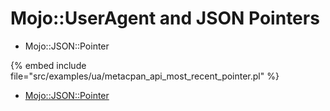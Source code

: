 # Mojo::UserAgent and JSON Pointers


* Mojo::JSON::Pointer

{% embed include file="src/examples/ua/metacpan_api_most_recent_pointer.pl" %}

* [Mojo::JSON::Pointer](http://mojolicious.org/perldoc/Mojo/JSON/Pointer)



